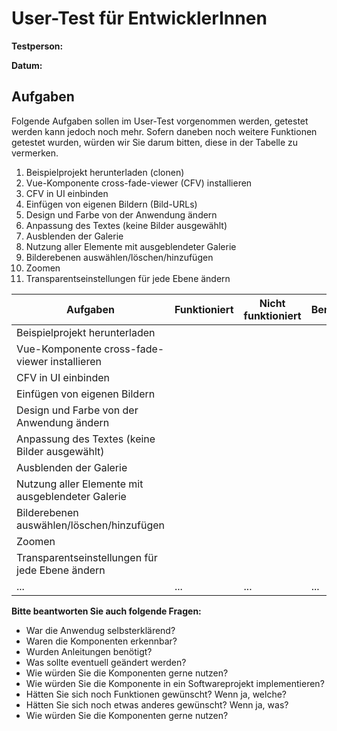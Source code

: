 # User-Test für EntwicklerInnen

**Testperson:**

**Datum:**

## Aufgaben

Folgende Aufgaben sollen im User-Test vorgenommen werden, getestet werden kann jedoch noch mehr. 
Sofern daneben noch weitere Funktionen getestet wurden, würden wir Sie darum bitten, diese in der Tabelle zu vermerken.

1) Beispielprojekt herunterladen (clonen)
2) Vue-Komponente cross-fade-viewer (CFV) installieren
3) CFV in UI einbinden
4) Einfügen von eigenen Bildern (Bild-URLs)
5) Design und Farbe von der Anwendung ändern
6) Anpassung des Textes (keine Bilder ausgewählt)
7) Ausblenden der Galerie
8) Nutzung aller Elemente mit ausgeblendeter Galerie 
9) Bilderebenen auswählen/löschen/hinzufügen
10) Zoomen
11) Transparentseinstellungen für jede Ebene ändern


| **Aufgaben**                                    	| Funktioniert 	| Nicht funktioniert 	| Bemerkungen 	|
|-------------------------------------------------	|--------------	|--------------------	|-------------	|
| Beispielprojekt herunterladen                   	|              	|                    	|             	|
| Vue-Komponente cross-fade-viewer installieren   	|              	|                    	|             	|
| CFV in UI einbinden                             	|              	|                    	|             	|
| Einfügen von eigenen Bildern                     	|              	|                    	|             	|
| Design und Farbe von der Anwendung ändern       	|              	|                    	|             	|
| Anpassung des Textes (keine Bilder ausgewählt)  	|              	|                    	|             	|
| Ausblenden der Galerie                          	|              	|                    	|             	|
| Nutzung aller Elemente mit ausgeblendeter Galerie             	|              	|                    	|             	|
| Bilderebenen auswählen/löschen/hinzufügen       	|              	|                    	|             	|
| Zoomen                                          	|              	|                    	|             	|
| Transparentseinstellungen für jede Ebene ändern 	|              	|                    	|             	|
| ...                                             	| ...          	| ...                	| ...         	|


**Bitte beantworten Sie auch folgende Fragen:**

- War die Anwendug selbsterklärend?
- Waren die Komponenten erkennbar?
- Wurden Anleitungen benötigt?  
- Was sollte eventuell geändert werden?
- Wie würden Sie die Komponenten gerne nutzen?
- Wie würden Sie die Komponente in ein Softwareprojekt implementieren?
- Hätten Sie sich noch Funktionen gewünscht? Wenn ja, welche?
- Hätten Sie sich noch etwas anderes gewünscht? Wenn ja, was?
- Wie würden Sie die Komponenten gerne nutzen?





